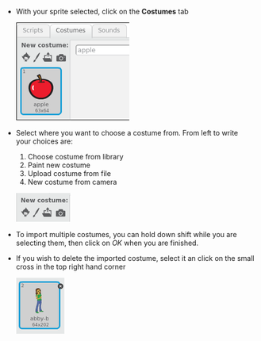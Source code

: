 - With your sprite selected, click on the **Costumes** tab

	![costumes tab](images/costumes_tab.png)
	
- Select where you want to choose a costume from. From left to write your choices are:
  1. Choose costume from library
  1. Paint new costume
  1. Upload costume from file
  1. New costume from camera
  
  ![choose location](images/choose_location.png)
  
- To import multiple costumes, you can hold down shift while you are selecting them, then click on *OK* when you are finished.

- If you wish to delete the imported costume, select it an click on the small cross in the top right hand corner

	![delete costume](images/delete_costume.png)

